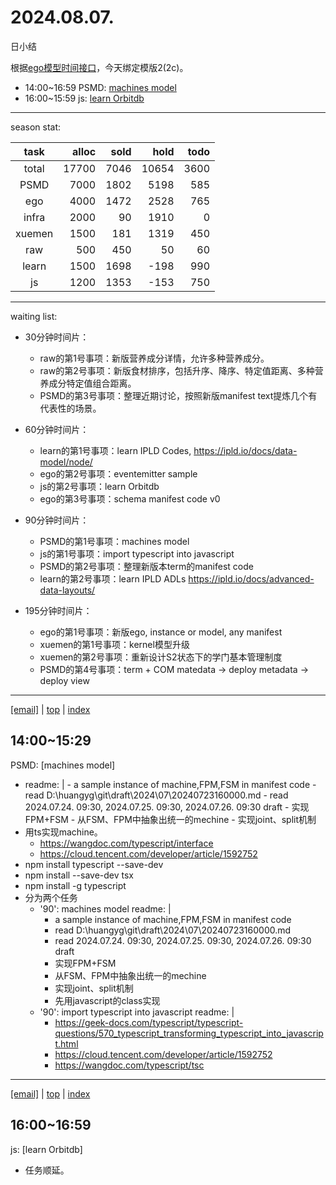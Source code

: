 # 2024.08.07.
日小结

<a id="top"></a>
根据[ego模型时间接口](https://gitee.com/hyg/blog/blob/master/timeflow.md)，今天绑定模版2(2c)。

<a id="index"></a>
- 14:00~16:59	PSMD: [machines model](#20240807140000)
- 16:00~15:59	js: [learn Orbitdb](#20240807160000)

---
season stat:

| task | alloc | sold | hold | todo |
| :---: | ---: | ---: | ---: | ---: |
| total | 17700 | 7046 | 10654 | 3600 |
| PSMD | 7000 | 1802 | 5198 | 585 |
| ego | 4000 | 1472 | 2528 | 765 |
| infra | 2000 | 90 | 1910 | 0 |
| xuemen | 1500 | 181 | 1319 | 450 |
| raw | 500 | 450 | 50 | 60 |
| learn | 1500 | 1698 | -198 | 990 |
| js | 1200 | 1353 | -153 | 750 |

---
waiting list:


- 30分钟时间片：
  - raw的第1号事项：新版营养成分详情，允许多种营养成分。
  - raw的第2号事项：新版食材排序，包括升序、降序、特定值距离、多种营养成分特定值组合距离。
  - PSMD的第3号事项：整理近期讨论，按照新版manifest text提炼几个有代表性的场景。

- 60分钟时间片：
  - learn的第1号事项：learn IPLD Codes, https://ipld.io/docs/data-model/node/
  - ego的第2号事项：eventemitter sample
  - js的第2号事项：learn Orbitdb
  - ego的第3号事项：schema manifest code v0

- 90分钟时间片：
  - PSMD的第1号事项：machines model
  - js的第1号事项：import typescript into javascript
  - PSMD的第2号事项：整理新版本term的manifest code
  - learn的第2号事项：learn IPLD ADLs https://ipld.io/docs/advanced-data-layouts/

- 195分钟时间片：
  - ego的第1号事项：新版ego, instance or model, any manifest
  - xuemen的第1号事项：kernel模型升级
  - xuemen的第2号事项：重新设计S2状态下的学门基本管理制度
  - PSMD的第4号事项：term + COM matedata -> deploy metadata -> deploy view

---
<a href="mailto:huangyg@mars22.com?subject=关于2024.08.07.[machines model]任务&body=日期: 2024.08.07.%0D%0A序号: 6%0D%0A手稿:../../draft/2024/08/20240807140000.md%0D%0A---请勿修改邮件主题及以上内容 从下一行开始写您的想法---%0D%0A">[email]</a> | [top](#top) | [index](#index)
<a id="20240807140000"></a>
## 14:00~15:29
PSMD: [machines model]

- readme: |
      - a sample instance of machine,FPM,FSM in manifest code 
      - read D:\huangyg\git\draft\2024\07\20240723160000.md
      - read 2024.07.24. 09:30, 2024.07.25. 09:30, 2024.07.26. 09:30 draft
      - 实现FPM+FSM
      - 从FSM、FPM中抽象出统一的mechine
      - 实现joint、split机制
- 用ts实现machine。
    - https://wangdoc.com/typescript/interface
    - https://cloud.tencent.com/developer/article/1592752
- npm install typescript --save-dev
- npm install --save-dev tsx 
- npm install -g typescript
- 分为两个任务
    - '90': machines model
      readme: |
        - a sample instance of machine,FPM,FSM in manifest code 
        - read D:\huangyg\git\draft\2024\07\20240723160000.md
        - read 2024.07.24. 09:30, 2024.07.25. 09:30, 2024.07.26. 09:30 draft
        - 实现FPM+FSM
        - 从FSM、FPM中抽象出统一的mechine
        - 实现joint、split机制
        - 先用javascript的class实现
    - '90': import typescript into javascript
      readme: |
        - https://geek-docs.com/typescript/typescript-questions/570_typescript_transforming_typescript_into_javascript.html
        - https://cloud.tencent.com/developer/article/1592752
        - https://wangdoc.com/typescript/tsc

---
<a href="mailto:huangyg@mars22.com?subject=关于2024.08.07.[learn Orbitdb]任务&body=日期: 2024.08.07.%0D%0A序号: 8%0D%0A手稿:../../draft/2024/08/20240807160000.md%0D%0A---请勿修改邮件主题及以上内容 从下一行开始写您的想法---%0D%0A">[email]</a> | [top](#top) | [index](#index)
<a id="20240807160000"></a>
## 16:00~16:59
js: [learn Orbitdb]

- 任务顺延。
